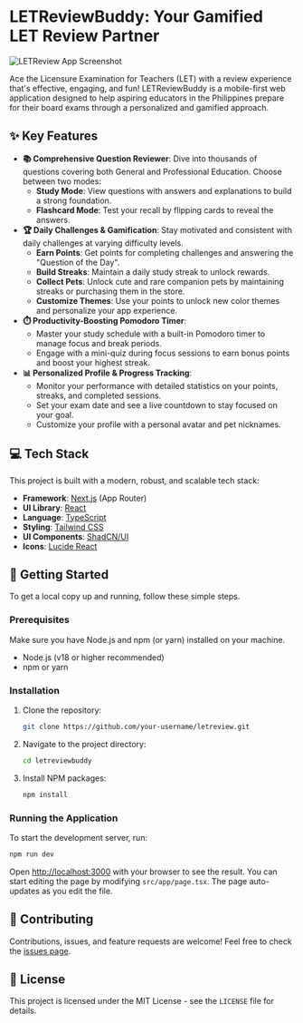 # LETReviewBuddy: Your Gamified LET Review Partner

![LETReview App Screenshot](/images/landing/app-preview.png)

Ace the Licensure Examination for Teachers (LET) with a review experience that's effective, engaging, and fun! LETReviewBuddy is a mobile-first web application designed to help aspiring educators in the Philippines prepare for their board exams through a personalized and gamified approach.

## ✨ Key Features

- **📚 Comprehensive Question Reviewer**: Dive into thousands of questions covering both General and Professional Education. Choose between two modes:
    - **Study Mode**: View questions with answers and explanations to build a strong foundation.
    - **Flashcard Mode**: Test your recall by flipping cards to reveal the answers.
- **🏆 Daily Challenges & Gamification**: Stay motivated and consistent with daily challenges at varying difficulty levels.
    - **Earn Points**: Get points for completing challenges and answering the "Question of the Day".
    - **Build Streaks**: Maintain a daily study streak to unlock rewards.
    - **Collect Pets**: Unlock cute and rare companion pets by maintaining streaks or purchasing them in the store.
    - **Customize Themes**: Use your points to unlock new color themes and personalize your app experience.
- **⏱️ Productivity-Boosting Pomodoro Timer**:
    - Master your study schedule with a built-in Pomodoro timer to manage focus and break periods.
    - Engage with a mini-quiz during focus sessions to earn bonus points and boost your highest streak.
- **📊 Personalized Profile & Progress Tracking**:
    - Monitor your performance with detailed statistics on your points, streaks, and completed sessions.
    - Set your exam date and see a live countdown to stay focused on your goal.
    - Customize your profile with a personal avatar and pet nicknames.

## 💻 Tech Stack

This project is built with a modern, robust, and scalable tech stack:

- **Framework**: [Next.js](https://nextjs.org/) (App Router)
- **UI Library**: [React](https://reactjs.org/)
- **Language**: [TypeScript](https://www.typescriptlang.org/)
- **Styling**: [Tailwind CSS](https://tailwindcss.com/)
- **UI Components**: [ShadCN/UI](https://ui.shadcn.com/)
- **Icons**: [Lucide React](https://lucide.dev/)

## 🚀 Getting Started

To get a local copy up and running, follow these simple steps.

### Prerequisites

Make sure you have Node.js and npm (or yarn) installed on your machine.
- Node.js (v18 or higher recommended)
- npm or yarn

### Installation

1. Clone the repository:
   ```sh
   git clone https://github.com/your-username/letreview.git
   ```
2. Navigate to the project directory:
   ```sh
   cd letreviewbuddy
   ```
3. Install NPM packages:
   ```sh
   npm install
   ```

### Running the Application

To start the development server, run:
```sh
npm run dev
```

Open [http://localhost:3000](http://localhost:3000) with your browser to see the result. You can start editing the page by modifying `src/app/page.tsx`. The page auto-updates as you edit the file.

## 🤝 Contributing

Contributions, issues, and feature requests are welcome! Feel free to check the [issues page](https://github.com/your-username/letreviewbuddy/issues).

## 📄 License

This project is licensed under the MIT License - see the `LICENSE` file for details.
